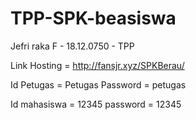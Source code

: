 # TPP-SPK-beasiswa
Jefri raka F - 18.12.0750 - TPP


Link Hosting =  http://fansjr.xyz/SPKBerau/

Id Petugas = Petugas 
Password = petugas

Id mahasiswa = 12345
password = 12345
